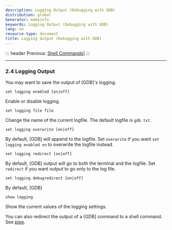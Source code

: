 ```yaml
---
description: Logging Output (Debugging with GDB)
distribution: global
Generator: makeinfo
keywords: Logging Output (Debugging with GDB)
lang: en
resource-type: document
title: Logging Output (Debugging with GDB)
---
```

::: header
Previous: [Shell Commands](Shell-Commands.html#Shell-Commands)]
:::

---

### 2.4 Logging Output

You may want to save the output of [GDB]'s logging.

`set logging enabled [on|off]`

Enable or disable logging.

`set logging file file`

Change the name of the current logfile. The default logfile is `gdb.txt`.

`set logging overwrite [on|off]`

By default, [GDB] will append to the logfile. Set `overwrite` if you want `set logging enabled on` to overwrite the logfile instead.

`set logging redirect [on|off]`

By default, [GDB] output will go to both the terminal and the logfile. Set `redirect` if you want output to go only to the log file.

`set logging debugredirect [on|off]`

By default, [GDB]

`show logging`

Show the current values of the logging settings.

You can also redirect the output of a [GDB] command to a shell command. See [pipe](Shell-Commands.html#pipe).
